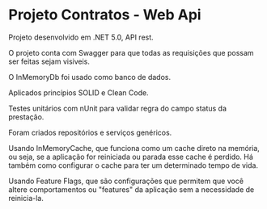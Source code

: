 # Projeto Contratos - Web Api

Projeto desenvolvido em .NET 5.0, API rest.

O projeto conta com Swagger para que todas as requisições que possam ser feitas sejam visiveis.

O InMemoryDb foi usado como banco de dados.

Aplicados princípios SOLID e Clean Code.

Testes unitários com nUnit para validar regra do campo status da prestação.

Foram criados repositórios e serviços genéricos.

Usando InMemoryCache, que funciona como um cache direto na memória, ou seja, se a aplicação for reiniciada ou parada esse cache é perdido. Há também como configurar o cache para ter um determinado tempo de vida.

Usando Feature Flags, que são configurações que permitem que você altere comportamentos ou "features" da aplicação sem a necessidade de reinicia-la.
